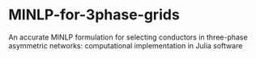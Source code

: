 # MINLP-for-3phase-grids
An accurate MINLP formulation for selecting conductors in three-phase asymmetric networks: computational implementation in Julia software
